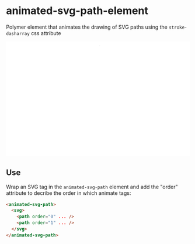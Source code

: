 # animated-svg-path-element
Polymer element that animates the drawing of SVG paths using the `stroke-dasharray` css attribute

![example](/docs/animation.gif)

## Use
Wrap an SVG tag in the `animated-svg-path` element and add the "order" attribute to decribe the order in which animate tags:
```html
<animated-svg-path>
  <svg>
    <path order="0" ... />
    <path order="1" ... />
  </svg>
</animated-svg-path>
```
